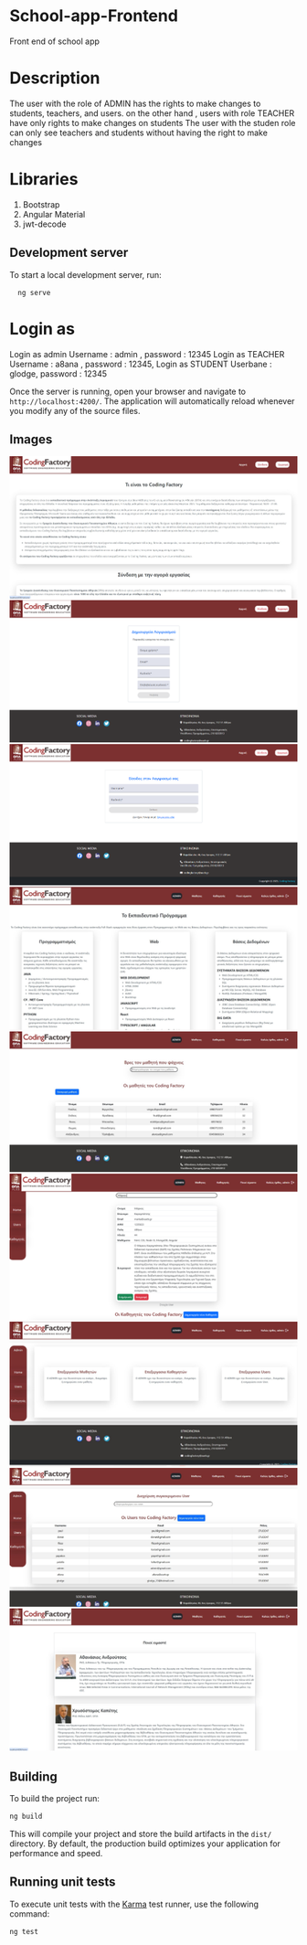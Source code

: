 # School-app-Frontend
Front end of school app

# Description 

 The user with the role of ADMIN  has the rights to make changes to students, teachers, and users.
 on the other hand , users with role TEACHER have only rights to make changes on students
 The user with the studen role can only see teachers and students without having the right to make changes

# Libraries
1. Bootstrap
2. Angular Material
3. jwt-decode

## Development server

To start a local development server, run:

```npm install
  ng serve
```

# Login as
  Login as admin Username : admin , password : 12345
  Login as TEACHER Username : a8ana , password : 12345,
  Login as STUDENT Userbane : glodge, password : 12345

Once the server is running, open your browser and navigate to `http://localhost:4200/`. The application will automatically reload whenever you modify any of the source files.

## Images
![WELCOME!](https://github.com/pvergoulis/School-app-Frontend/blob/main/src/assets/School-app-photo/d01e2623-d666-44c6-9df5-9931fd89ee08.jpg?raw=true)
![REGISTER!](https://github.com/pvergoulis/School-app-Frontend/blob/main/src/assets/School-app-photo/9fe9976e-1012-44fd-a272-6004503b8f33.png?raw=true)
![LOGIN!](https://github.com/pvergoulis/School-app-Frontend/blob/main/src/assets/School-app-photo/43e4bb1c-008a-4ef3-bdd4-9b7d60a28a7f.png?raw=true)
![HOME!](https://github.com/pvergoulis/School-app-Frontend/blob/main/src/assets/School-app-photo/365478cc-5892-4fe4-9196-e9491187a5e5.jpg?raw=true)
![STUDENTS!](https://github.com/pvergoulis/School-app-Frontend/blob/main/src/assets/School-app-photo/605e1c63-55b8-40f4-82ae-b8a8cbc5d26f.jpg?raw=true)
![TEACHERS!](https://github.com/pvergoulis/School-app-Frontend/blob/main/src/assets/School-app-photo/58d77530-fc49-470a-98a6-a817f1a27574.png?raw=true)
![ADMIN!](https://github.com/pvergoulis/School-app-Frontend/blob/main/src/assets/School-app-photo/3bb151a8-c57a-4bed-bd4f-a02164fa0d53.jpg?raw=true)
![ADMINUSERS!](https://github.com/pvergoulis/School-app-Frontend/blob/main/src/assets/School-app-photo/f5d29c87-c705-420d-8075-0260f2599453.jpg?raw=true)
![WHOWEARE!](https://github.com/pvergoulis/School-app-Frontend/blob/main/src/assets/School-app-photo/38958b36-2068-483b-b83d-d183976301ed.jpg?raw=true)


## Building

To build the project run:

```bash
ng build
```

This will compile your project and store the build artifacts in the `dist/` directory. By default, the production build optimizes your application for performance and speed.

## Running unit tests

To execute unit tests with the [Karma](https://karma-runner.github.io) test runner, use the following command:

```bash
ng test
```


